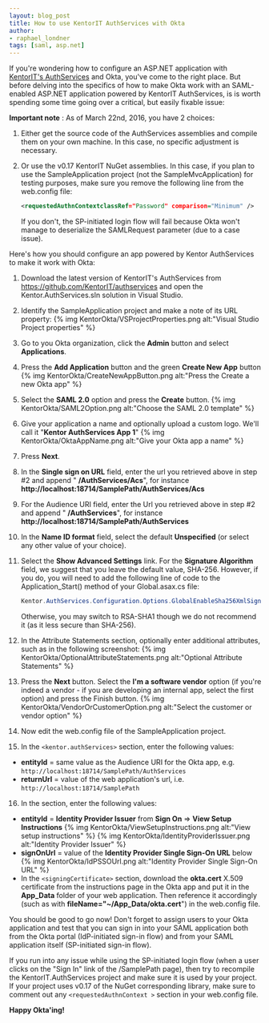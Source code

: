 ```yaml
---
layout: blog_post
title: How to use KentorIT AuthServices with Okta
author:
- raphael_londner
tags: [saml, asp.net]
---
```


If you're wondering how to configure an ASP.NET application with [KentorIT's AuthServices](https://github.com/KentorIT/authservices) and Okta, you've come to the right place. But before delving into the specifics of how to make Okta work with an SAML-enabled ASP.NET application powered by KentorIT AuthServices, is is worth spending some time going over a critical, but easily fixable issue:

**Important note** : As of March 22nd, 2016, you have 2 choices:

1. Either get the source code of the AuthServices assemblies and compile them on your own machine. In this case, no specific adjustment is necessary.

2. Or use the v0.17 KentorIT NuGet assemblies. In this case, if you plan to use the SampleApplication project (not the SampleMvcApplication) for testing purposes, make sure you remove the following line from the web.config file:

    ```xml
    <requestedAuthnContextclassRef="Password" comparison="Minimum" />
    ```

    If you don't, the SP-initiated login flow will fail because Okta won't manage to deserialize the SAMLRequest parameter (due to a case issue).

Here's how you should configure an app powered by Kentor AuthServices to make it work with Okta:

1. Download the latest version of KentorIT's AuthServices from <https://github.com/KentorIT/authservices> and open the Kentor.AuthServices.sln solution in Visual Studio.
2. Identify the SampleApplication project and make a note of its URL property:
  {% img KentorOkta/VSProjectProperties.png alt:"Visual Studio Project properties" %}
3. Go to you Okta organization, click the **Admin** button  and select **Applications**.
4. Press the **Add Application** button and the green **Create New App** button
  {% img KentorOkta/CreateNewAppButton.png alt:"Press the Create a new Okta app" %}
5. Select the **SAML 2.0** option and press the **Create** button.
  {% img KentorOkta/SAML2Option.png alt:"Choose the SAML 2.0 template" %}
6. Give your application a name and optionally upload a custom logo. We'll call it "**Kentor AuthServices App 1**"
  {% img KentorOkta/OktaAppName.png alt:"Give your Okta app a name" %}
7. Press **Next**.
8. In the **Single sign on URL** field, enter the url you retrieved above in step #2 and append " **/AuthServices/Acs**", for instance **http://localhost:18714/SamplePath/AuthServices/Acs**
9. For the Audience URI field, enter the Url you retrieved above in step #2 and append " **/AuthServices**", for instance **http://localhost:18714/SamplePath/AuthServices**
10. In the **Name ID format** field, select the default **Unspecified** (or select any other value of your choice).
11. Select the **Show Advanced Settings** link. For the **Signature Algorithm** field, we suggest that you leave the default value, SHA-256. However, if you do, you will need to add the following line of code to the Application_Start() method of your Global.asax.cs file:

    ```java
    Kentor.AuthServices.Configuration.Options.GlobalEnableSha256XmlSignatures();
    ```

    Otherwise, you may switch to RSA-SHA1 though we do not recommend it (as it less secure than SHA-256).
12. In the Attribute Statements section, optionally enter additional attributes, such as in the following screenshot:
  {% img KentorOkta/OptionalAttributeStatements.png alt:"Optional Attribute Statements" %}
13. Press the **Next** button. Select the **I'm a software vendor** option (if you're indeed a vendor - if you are developing an internal app, select the first option) and press the Finish button.
  {% img KentorOkta/VendorOrCustomerOption.png alt:"Select the customer or vendor option" %}
14. Now edit the web.config file of the SampleApplication project.
15. In the `<kentor.authServices>` section, enter the following values:
  - **entityId** = same value as the Audience URI for the Okta app, e.g. `http://localhost:18714/SamplePath/AuthServices`
  - **returnUrl** = value of the web application's url, i.e. `http://localhost:18714/SamplePath`
16. In the <identityProviders> section, enter the following values:
  - **entityId** = **Identity Provider Issuer** from **Sign On** => **View Setup Instructions**
    {% img KentorOkta/ViewSetupInstructions.png alt:"View setup instructions" %}
    {% img KentorOkta/IdentityProviderIssuer.png alt:"Identity Provider Issuer" %}
  - **signOnUrl** = value of the **Identity Provider Single Sign-On URL** below
    {% img KentorOkta/IdPSSOUrl.png alt:"Identity Provider Single Sign-On URL" %}
  - In the `<signingCertificate>` section, download the **okta.cert** X.509 certificate from the instructions page in the Okta app and put it in the **App\_Data** folder of your web application. Then reference it accordingly (such as with **fileName="~/App\_Data/okta.cert**") in the web.config file.


You should be good to go now! Don't forget to assign users to your Okta application and test that you can sign in into your SAML application both from the Okta portal (IdP-initiated sign-in flow) and from your SAML application itself (SP-initiated sign-in flow).

If you run into any issue while using the SP-initiated login flow (when a user clicks on the "Sign In" link of the /SamplePath page), then try to recompile the KentorIT.AuthServices project and make sure it is used by your project. If your project uses v0.17 of the NuGet corresponding library, make sure to comment out any `<requestedAuthnContext >` section in your web.config file.

**Happy Okta'ing!**